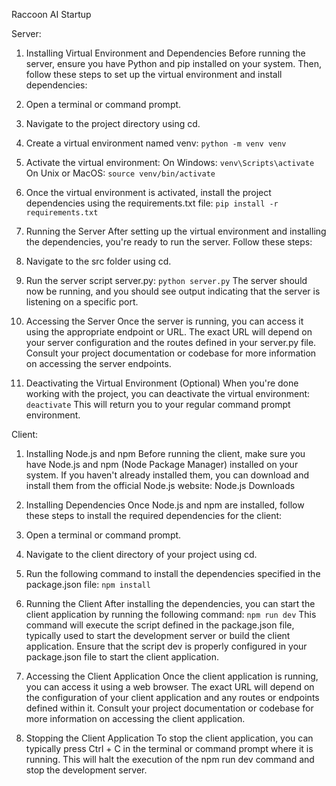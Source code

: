 Raccoon AI Startup

Server:
1. Installing Virtual Environment and Dependencies
Before running the server, ensure you have Python and pip installed on your system. Then, follow these steps to set up the virtual environment and install dependencies:
  1. Open a terminal or command prompt.
  2. Navigate to the project directory using cd.
  3. Create a virtual environment named venv:
      ```python -m venv venv```
  4. Activate the virtual environment:
      On Windows:
        ```venv\Scripts\activate```
      On Unix or MacOS:
        ```source venv/bin/activate```
  5. Once the virtual environment is activated, install the project dependencies using the requirements.txt file:
      ```pip install -r requirements.txt```

2. Running the Server
After setting up the virtual environment and installing the dependencies, you're ready to run the server. Follow these steps:
  1. Navigate to the src folder using cd.
  2. Run the server script server.py:
      ```python server.py```
The server should now be running, and you should see output indicating that the server is listening on a specific port.

3. Accessing the Server
Once the server is running, you can access it using the appropriate endpoint or URL. The exact URL will depend on your server configuration and the routes defined in your server.py file. Consult your project documentation or codebase for more information on accessing the server endpoints.

4. Deactivating the Virtual Environment (Optional)
When you're done working with the project, you can deactivate the virtual environment:
```deactivate```
This will return you to your regular command prompt environment.

Client:
1. Installing Node.js and npm
Before running the client, make sure you have Node.js and npm (Node Package Manager) installed on your system. If you haven't already installed them, you can download and install them from the official Node.js website: Node.js Downloads

2. Installing Dependencies
Once Node.js and npm are installed, follow these steps to install the required dependencies for the client:
  1. Open a terminal or command prompt.
  2. Navigate to the client directory of your project using cd.
  3. Run the following command to install the dependencies specified in the package.json file:
      ```npm install```
     
3. Running the Client
After installing the dependencies, you can start the client application by running the following command:
  ```npm run dev```
This command will execute the script defined in the package.json file, typically used to start the development server or build the client application. Ensure that the script dev is properly configured in your package.json file to start the client application.

4. Accessing the Client Application
Once the client application is running, you can access it using a web browser. The exact URL will depend on the configuration of your client application and any routes or endpoints defined within it. Consult your project documentation or codebase for more information on accessing the client application.

5. Stopping the Client Application
To stop the client application, you can typically press Ctrl + C in the terminal or command prompt where it is running. This will halt the execution of the npm run dev command and stop the development server.
